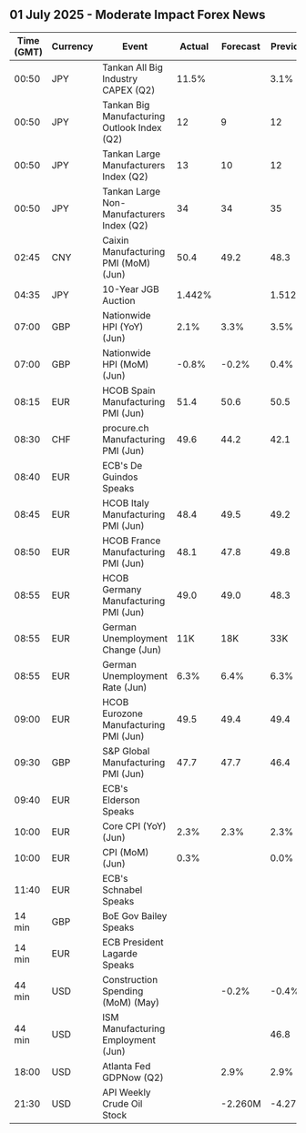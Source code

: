 ## 01 July 2025 - Moderate Impact Forex News

| Time (GMT) | Currency | Event | Actual | Forecast | Previous |
|------|----------|-------|--------|----------|----------|
| 00:50 | JPY | Tankan All Big Industry CAPEX (Q2) | 11.5% |  | 3.1% |
| 00:50 | JPY | Tankan Big Manufacturing Outlook Index (Q2) | 12 | 9 | 12 |
| 00:50 | JPY | Tankan Large Manufacturers Index (Q2) | 13 | 10 | 12 |
| 00:50 | JPY | Tankan Large Non-Manufacturers Index (Q2) | 34 | 34 | 35 |
| 02:45 | CNY | Caixin Manufacturing PMI (MoM) (Jun) | 50.4 | 49.2 | 48.3 |
| 04:35 | JPY | 10-Year JGB Auction | 1.442% |  | 1.512% |
| 07:00 | GBP | Nationwide HPI (YoY) (Jun) | 2.1% | 3.3% | 3.5% |
| 07:00 | GBP | Nationwide HPI (MoM) (Jun) | -0.8% | -0.2% | 0.4% |
| 08:15 | EUR | HCOB Spain Manufacturing PMI (Jun) | 51.4 | 50.6 | 50.5 |
| 08:30 | CHF | procure.ch Manufacturing PMI (Jun) | 49.6 | 44.2 | 42.1 |
| 08:40 | EUR | ECB's De Guindos Speaks |  |  |  |
| 08:45 | EUR | HCOB Italy Manufacturing PMI (Jun) | 48.4 | 49.5 | 49.2 |
| 08:50 | EUR | HCOB France Manufacturing PMI (Jun) | 48.1 | 47.8 | 49.8 |
| 08:55 | EUR | HCOB Germany Manufacturing PMI (Jun) | 49.0 | 49.0 | 48.3 |
| 08:55 | EUR | German Unemployment Change (Jun) | 11K | 18K | 33K |
| 08:55 | EUR | German Unemployment Rate (Jun) | 6.3% | 6.4% | 6.3% |
| 09:00 | EUR | HCOB Eurozone Manufacturing PMI (Jun) | 49.5 | 49.4 | 49.4 |
| 09:30 | GBP | S&P Global Manufacturing PMI (Jun) | 47.7 | 47.7 | 46.4 |
| 09:40 | EUR | ECB's Elderson Speaks |  |  |  |
| 10:00 | EUR | Core CPI (YoY) (Jun) | 2.3% | 2.3% | 2.3% |
| 10:00 | EUR | CPI (MoM) (Jun) | 0.3% |  | 0.0% |
| 11:40 | EUR | ECB's Schnabel Speaks |  |  |  |
| 14 min | GBP | BoE Gov Bailey Speaks |  |  |  |
| 14 min | EUR | ECB President Lagarde Speaks |  |  |  |
| 44 min | USD | Construction Spending (MoM) (May) |  | -0.2% | -0.4% |
| 44 min | USD | ISM Manufacturing Employment (Jun) |  |  | 46.8 |
| 18:00 | USD | Atlanta Fed GDPNow (Q2) |  | 2.9% | 2.9% |
| 21:30 | USD | API Weekly Crude Oil Stock |  | -2.260M | -4.277M |

